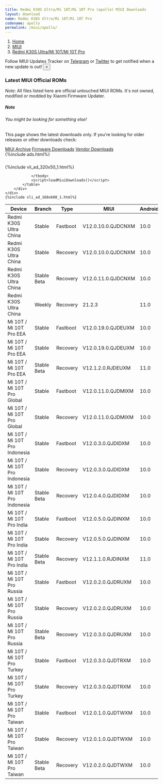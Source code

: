 ```yaml
---
title: Redmi K30S Ultra/Mi 10T/Mi 10T Pro (apollo) MIUI Downloads
layout: download
name: Redmi K30S Ultra/Mi 10T/Mi 10T Pro
codename: apollo
permalink: /miui/apollo/
---
```

<nav aria-label="breadcrumb">
    <ol class="breadcrumb">
        <li class="breadcrumb-item"><a href="/">Home</a></li>
        <li class="breadcrumb-item"><a href="/miui/">MIUI</a></li>
        <li class="breadcrumb-item active" aria-current="page"><a href="/miui/apollo/">Redmi K30S Ultra/Mi 10T/Mi 10T Pro</a></li>
    </ol>
</nav>
<div class="alert alert-primary alert-dismissible fade show" role="alert">
    Follow MIUI Updates Tracker on <a href="https://t.me/MIUIUpdatesTracker" class="alert-link">Telegram</a>
     or <a href="https://twitter.com/MiFwUpdater" class="alert-link">Twitter</a> to get notified when a new update is out!
    <button type="button" class="close" data-dismiss="alert" aria-label="Close">
        <span aria-hidden="true">&times;</span>
    </button>
</div>

### Latest MIUI Official ROMs
*Note*: All files listed here are official untouched MIUI ROMs. It's not owned, modified or modded by Xiaomi Firmware Updater.
<div class="card">
  <div class="card-body">
    <h5 class="card-title">Note</h5>
    <h6 class="card-subtitle mb-2 text-muted">You might be looking for something else!</h6>
    <p class="card-text">This page shows the latest downloads only.
     If you're looking for older releases or other downloads check:</p>
    <a href="/archive/miui/apollo/" class="card-link">MIUI Archive</a>
    <a href="/firmware/apollo/" class="card-link">Firmware Downloads</a>
    <a href="/vendor/apollo/" class="card-link">Vendor Downloads</a>
  </div>
</div>
{%include ads.html%}
<div class="row justify-content-center">
    <div class="col-10">
        <div class="table-responsive-md" style="margin-top: 25px;">
            {%include vli_ad_320x50_1.html%}
            <table id="miui" class="display dt-responsive nowrap compact table table-striped table-hover table-sm">
                <thead class="thead-dark">
                    <tr>
                        <th data-ref="device">Device</th>
                        <th data-ref="branch">Branch</th>
                        <th data-ref="type">Type</th>
                        <th data-ref="miui">MIUI</th>
                        <th data-ref="android">Android</th>
                        <th data-ref="size">Size</th>
                        <th data-ref="size">Date</th>
                        <th data-ref="link">Link</th>
                    </tr>
                </thead>
                <tbody>
                <tr><td>Redmi K30S Ultra China</td><td>Stable</td><td>Fastboot</td><td>V12.0.10.0.QJDCNXM</td><td>10.0</td><td>4.6 GB</td><td>2021-01-09</td><td><a href="/miui/apollo/stable/V12.0.10.0.QJDCNXM/">Download</a></td></tr>
<tr><td>Redmi K30S Ultra China</td><td>Stable</td><td>Recovery</td><td>V12.0.10.0.QJDCNXM</td><td>10.0</td><td>3.5 GB</td><td>2021-01-12</td><td><a href="/miui/apollo/stable/V12.0.10.0.QJDCNXM/">Download</a></td></tr>
<tr><td>Redmi K30S Ultra China</td><td>Stable Beta</td><td>Recovery</td><td>V12.0.11.0.QJDCNXM</td><td>10.0</td><td>3.6 GB</td><td>2021-02-22</td><td><a href="/miui/apollo/stable beta/V12.0.11.0.QJDCNXM/">Download</a></td></tr>
<tr><td>Redmi K30S Ultra China</td><td>Weekly</td><td>Recovery</td><td>21.2.3</td><td>11.0</td><td>3.9 GB</td><td>2021-02-04</td><td><a href="/miui/apollo/weekly/21.2.3/">Download</a></td></tr>
<tr><td>Mi 10T / Mi 10T Pro EEA</td><td>Stable</td><td>Fastboot</td><td>V12.0.19.0.QJDEUXM</td><td>10.0</td><td>4.9 GB</td><td>2021-01-26</td><td><a href="/miui/apollo/stable/V12.0.19.0.QJDEUXM/">Download</a></td></tr>
<tr><td>Mi 10T / Mi 10T Pro EEA</td><td>Stable</td><td>Recovery</td><td>V12.0.19.0.QJDEUXM</td><td>10.0</td><td>3.0 GB</td><td>2021-01-29</td><td><a href="/miui/apollo/stable/V12.0.19.0.QJDEUXM/">Download</a></td></tr>
<tr><td>Mi 10T / Mi 10T Pro EEA</td><td>Stable Beta</td><td>Recovery</td><td>V12.1.2.0.RJDEUXM</td><td>11.0</td><td>3.0 GB</td><td>2021-02-08</td><td><a href="/miui/apollo/stable beta/V12.1.2.0.RJDEUXM/">Download</a></td></tr>
<tr><td>Mi 10T / Mi 10T Pro Global</td><td>Stable</td><td>Fastboot</td><td>V12.0.11.0.QJDMIXM</td><td>10.0</td><td>4.8 GB</td><td>2021-01-19</td><td><a href="/miui/apollo/stable/V12.0.11.0.QJDMIXM/">Download</a></td></tr>
<tr><td>Mi 10T / Mi 10T Pro Global</td><td>Stable</td><td>Recovery</td><td>V12.0.11.0.QJDMIXM</td><td>10.0</td><td>2.9 GB</td><td>2021-01-29</td><td><a href="/miui/apollo/stable/V12.0.11.0.QJDMIXM/">Download</a></td></tr>
<tr><td>Mi 10T / Mi 10T Pro Indonesia</td><td>Stable</td><td>Fastboot</td><td>V12.0.3.0.QJDIDXM</td><td>10.0</td><td>4.6 GB</td><td>2021-01-12</td><td><a href="/miui/apollo/stable/V12.0.3.0.QJDIDXM/">Download</a></td></tr>
<tr><td>Mi 10T / Mi 10T Pro Indonesia</td><td>Stable</td><td>Recovery</td><td>V12.0.3.0.QJDIDXM</td><td>10.0</td><td>3.0 GB</td><td>2021-01-21</td><td><a href="/miui/apollo/stable/V12.0.3.0.QJDIDXM/">Download</a></td></tr>
<tr><td>Mi 10T / Mi 10T Pro Indonesia</td><td>Stable Beta</td><td>Recovery</td><td>V12.0.4.0.QJDIDXM</td><td>10.0</td><td>3.0 GB</td><td>2021-02-20</td><td><a href="/miui/apollo/stable beta/V12.0.4.0.QJDIDXM/">Download</a></td></tr>
<tr><td>Mi 10T / Mi 10T Pro India</td><td>Stable</td><td>Fastboot</td><td>V12.0.5.0.QJDINXM</td><td>10.0</td><td>3.7 GB</td><td>2021-01-12</td><td><a href="/miui/apollo/stable/V12.0.5.0.QJDINXM/">Download</a></td></tr>
<tr><td>Mi 10T / Mi 10T Pro India</td><td>Stable</td><td>Recovery</td><td>V12.0.5.0.QJDINXM</td><td>10.0</td><td>3.0 GB</td><td>2021-01-21</td><td><a href="/miui/apollo/stable/V12.0.5.0.QJDINXM/">Download</a></td></tr>
<tr><td>Mi 10T / Mi 10T Pro India</td><td>Stable Beta</td><td>Recovery</td><td>V12.1.1.0.RJDINXM</td><td>11.0</td><td>3.0 GB</td><td>2021-02-03</td><td><a href="/miui/apollo/stable beta/V12.1.1.0.RJDINXM/">Download</a></td></tr>
<tr><td>Mi 10T / Mi 10T Pro Russia</td><td>Stable</td><td>Fastboot</td><td>V12.0.2.0.QJDRUXM</td><td>10.0</td><td>4.5 GB</td><td>2020-12-05</td><td><a href="/miui/apollo/stable/V12.0.2.0.QJDRUXM/">Download</a></td></tr>
<tr><td>Mi 10T / Mi 10T Pro Russia</td><td>Stable</td><td>Recovery</td><td>V12.0.2.0.QJDRUXM</td><td>10.0</td><td>3.0 GB</td><td>2020-12-29</td><td><a href="/miui/apollo/stable/V12.0.2.0.QJDRUXM/">Download</a></td></tr>
<tr><td>Mi 10T / Mi 10T Pro Russia</td><td>Stable Beta</td><td>Recovery</td><td>V12.0.3.0.QJDRUXM</td><td>10.0</td><td>3.1 GB</td><td>2021-02-22</td><td><a href="/miui/apollo/stable beta/V12.0.3.0.QJDRUXM/">Download</a></td></tr>
<tr><td>Mi 10T / Mi 10T Pro Turkey</td><td>Stable</td><td>Fastboot</td><td>V12.0.3.0.QJDTRXM</td><td>10.0</td><td>4.2 GB</td><td>2021-01-15</td><td><a href="/miui/apollo/stable/V12.0.3.0.QJDTRXM/">Download</a></td></tr>
<tr><td>Mi 10T / Mi 10T Pro Turkey</td><td>Stable</td><td>Recovery</td><td>V12.0.3.0.QJDTRXM</td><td>10.0</td><td>3.0 GB</td><td>2021-02-01</td><td><a href="/miui/apollo/stable/V12.0.3.0.QJDTRXM/">Download</a></td></tr>
<tr><td>Mi 10T / Mi 10T Pro Taiwan</td><td>Stable</td><td>Fastboot</td><td>V12.0.1.0.QJDTWXM</td><td>10.0</td><td>3.8 GB</td><td>2020-11-17</td><td><a href="/miui/apollo/stable/V12.0.1.0.QJDTWXM/">Download</a></td></tr>
<tr><td>Mi 10T / Mi 10T Pro Taiwan</td><td>Stable</td><td>Recovery</td><td>V12.0.1.0.QJDTWXM</td><td>10.0</td><td>2.9 GB</td><td>2020-12-31</td><td><a href="/miui/apollo/stable/V12.0.1.0.QJDTWXM/">Download</a></td></tr>
<tr><td>Mi 10T / Mi 10T Pro Taiwan</td><td>Stable Beta</td><td>Recovery</td><td>V12.0.2.0.QJDTWXM</td><td>10.0</td><td>2.9 GB</td><td>2021-02-20</td><td><a href="/miui/apollo/stable beta/V12.0.2.0.QJDTWXM/">Download</a></td></tr>

                </tbody>
                <script>loadMiuiDownloads()</script>
            </table>
        </div>
    </div>
    {%include vli_ad_160x600_1.html%}
</div>
